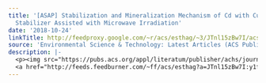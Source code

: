 ```yaml
---
title: '[ASAP] Stabilization and Mineralization Mechanism of Cd with Cu-Loaded Attapulgite
  Stabilizer Assisted with Microwave Irradiation'
date: '2018-10-24'
linkTitle: http://feedproxy.google.com/~r/acs/esthag/~3/JTnl15zBw7I/acs.est.8b02832
source: 'Environmental Science & Technology: Latest Articles (ACS Publications)'
description: |-
  <p><img src="https://pubs.acs.org/appl/literatum/publisher/achs/journals/content/esthag/0/esthag.ahead-of-print/acs.est.8b02832/20181023/images/medium/es-2018-028322_0006.gif" alt="TOC Graphic"/></p><div><cite>Environmental Science & Technology</cite></div><div>DOI: 10.1021/acs.est.8b02832</div><div class="feedflare">
  <a href="http://feeds.feedburner.com/~ff/acs/esthag?a=JTnl15zBw7I:y1fMU2NQLi4:yIl2AUoC8zA"><img src="http://feeds.feedburner.com/~ff/acs/esthag?d=yIl2AUoC8zA" border="0"></img></a>
---
```

